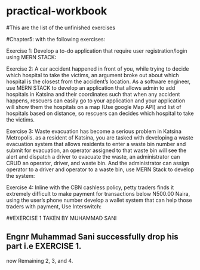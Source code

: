 # practical-workbook

#This are the list of the unfinished exercises

#Chapter5: with the following exercises:

Exercise 1: Develop a to-do application that require user registration/login using MERN STACK:

Exercise 2: A car accident happened in front of you, while trying to decide which hospital to take the victims, an argument broke out about which hospital is the closest from the accident’s location. As a software engineer, use MERN STACK to develop an application that allows admin to add hospitals in Katsina and their coordinates such that when any accident happens, rescuers can easily go to your application and your application will show them the hospitals on a map (Use google Map API) and list of hospitals based on distance, so rescuers can decides which hospital to take the victims.

Exercise 3: Waste evacuation has become a serious problem in Katsina Metropolis. as a resident of Katsina, you are tasked with developing a waste evacuation system that allows residents to enter a waste bin number and submit for evacuation, an operator assigned to that waste bin will see the alert and dispatch a driver to evacuate the waste, an administrator can CRUD an operator, driver, and waste bin. And the administrator can assign operator to a driver and operator to a waste bin, use MERN Stack to develop the system:

Exercise 4: Inline with the CBN cashless policy, petty traders finds it extremely difficult to make payment for transactions below N500.00 Naira, using the user’s phone number develop a wallet system that can help those traders with payment, Use Interswitch:


##EXERCISE 1 TAKEN BY MUHAMMAD SANI
## Engnr Muhammad Sani successfully drop his part i.e EXERCISE 1.
now Remaining 2, 3, and 4.
